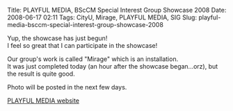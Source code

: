 Title: PLAYFUL MEDIA, BScCM Special Interest Group Showcase 2008
Date: 2008-06-17 02:11
Tags: CityU, Mirage, PLAYFUL MEDIA, SIG
Slug: playful-media-bsccm-special-interest-group-showcase-2008

Yup, the showcase has just begun!  
I feel so great that I can participate in the showcase!

Our group's work is called "Mirage" which is an installation.  
It was just completed today (an hour after the showcase began...orz),
but the result is quite good.

Photo will be posted in the next few days.

[PLAYFUL MEDIA website][]

  [PLAYFUL MEDIA website]: http://sweb.cityu.edu.hk/bsccm/sig/
